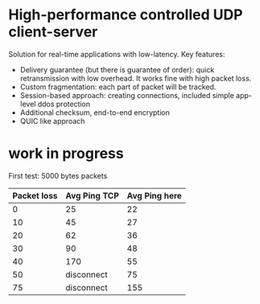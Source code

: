# High-performance controlled UDP client-server

Solution for real-time applications with low-latency. Key features:
- Delivery guarantee (but there is guarantee of order): quick retransmission with low overhead. It works fine with high packet loss.
- Custom fragmentation: each part of packet will be tracked.
- Session-based approach: creating connections, included simple app-level ddos protection
- Additional checksum, end-to-end encryption
- QUIC like approach

# work in progress

First test: 5000 bytes packets

| Packet loss | Avg Ping TCP | Avg Ping here  |
| ------------| -------------|----------------|
| 0           | 25           | 22             |
| 10          | 45           | 27             |
| 20          | 62           | 36             |
| 30          | 90           | 48             |
| 40          | 170          | 55             |
| 50          | disconnect   | 75             |
| 75          | disconnect   | 155            |
